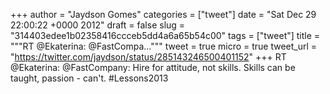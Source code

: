 
+++
author = "Jaydson Gomes"
categories = ["tweet"]
date = "Sat Dec 29 22:00:22 +0000 2012"
draft = false
slug = "314403edee1b02358416ccceb5dd4a6a65b54c00"
tags = ["tweet"]
title = """RT @Ekaterina: @FastCompa..."""
tweet = true
micro = true
tweet_url = "https://twitter.com/jaydson/status/285143246500401152"
+++
RT @Ekaterina: @FastCompany: Hire for attitude, not skills. Skills can be taught, passion - can't. #Lessons2013
